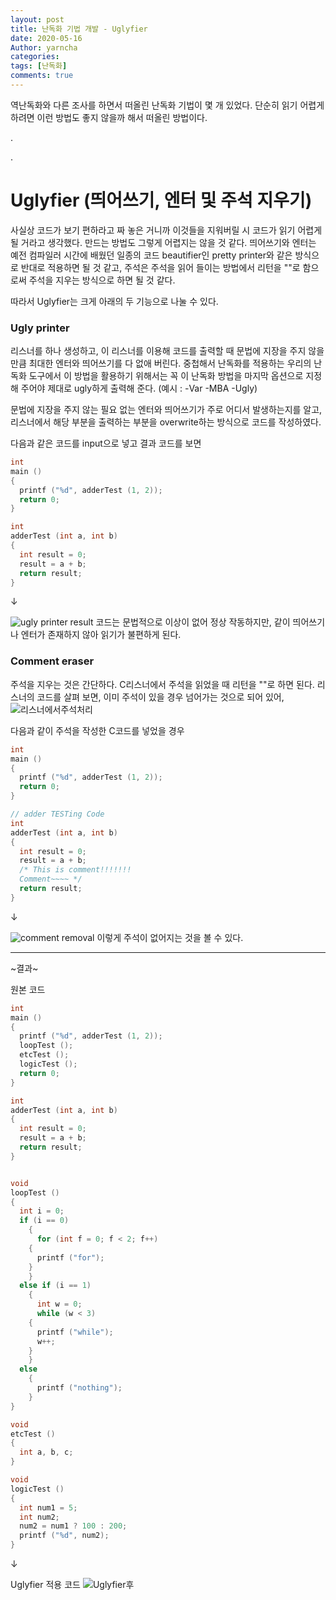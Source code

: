 ```yaml
---
layout: post
title: 난독화 기법 개발 - Uglyfier
date: 2020-05-16
Author: yarncha
categories:
tags: [난독화]
comments: true
---
```


역난독화와 다른 조사를 하면서 떠올린 난독화 기법이 몇 개 있었다. 단순히 읽기 어렵게 하려면 이런 방법도 좋지 않을까 해서 떠올린 방법이다.

.

.

# Uglyfier (띄어쓰기, 엔터 및 주석 지우기)

사실상 코드가 보기 편하라고 짜 놓은 거니까 이것들을 지워버릴 시 코드가 읽기 어렵게 될 거라고 생각했다. 만드는 방법도 그렇게 어렵지는 않을 것 같다. 띄어쓰기와 엔터는 예전 컴파일러 시간에 배웠던 일종의 코드 beautifier인 pretty printer와 같은 방식으로 반대로 적용하면 될 것 같고, 주석은 주석을 읽어 들이는 방법에서 리턴을 ""로 함으로써 주석을 지우는 방식으로 하면 될 것 같다.

따라서 Uglyfier는 크게 아래의 두 기능으로 나눌 수 있다.

### Ugly printer

리스너를 하나 생성하고, 이 리스너를 이용해 코드를 출력할 때 문법에 지장을 주지 않을 만큼 최대한 엔터와 띄어쓰기를 다 없애 버린다. 중첩해서 난독화를 적용하는 우리의 난독화 도구에서 이 방법을 활용하기 위해서는 꼭 이 난독화 방법을 마지막 옵션으로 지정해 주어야 제대로 ugly하게 출력해 준다. (예시 : -Var -MBA -Ugly)

문법에 지장을 주지 않는 필요 없는 엔터와 띄어쓰기가 주로 어디서 발생하는지를 알고, 리스너에서 해당 부분을 출력하는 부분을 overwrite하는 방식으로 코드를 작성하였다.

다음과 같은 코드를 input으로 넣고 결과 코드를 보면
```c
int
main ()
{
  printf ("%d", adderTest (1, 2));
  return 0;
}

int
adderTest (int a, int b)
{
  int result = 0;
  result = a + b;
  return result;
}
```

↓

![ugly printer result](<\images\09_04.png>)
코드는 문법적으로 이상이 없어 정상 작동하지만, 같이 띄어쓰기나 엔터가 존재하지 않아 읽기가 불편하게 된다.


### Comment eraser

주석을 지우는 것은 간단하다. C리스너에서 주석을 읽었을 때 리턴을 ""로 하면 된다. 리스너의 코드를 살펴 보면, 이미 주석이 있을 경우 넘어가는 것으로 되어 있어,
![리스너에서주석처리](<\images\09_02.png>)

다음과 같이 주석을 작성한 C코드를 넣었을 경우
```c
int
main ()
{
  printf ("%d", adderTest (1, 2));
  return 0;
}

// adder TESTing Code
int
adderTest (int a, int b)
{
  int result = 0;
  result = a + b;
  /* This is comment!!!!!!!
  Comment~~~~ */
  return result;
}
```

↓

![comment removal](<\images\09_03.png>)
이렇게 주석이 없어지는 것을 볼 수 있다.

-------

~결과~

원본 코드
```c
int
main ()
{
  printf ("%d", adderTest (1, 2));
  loopTest ();
  etcTest ();
  logicTest ();
  return 0;
}

int
adderTest (int a, int b)
{
  int result = 0;
  result = a + b;
  return result;
}


void
loopTest ()
{
  int i = 0;
  if (i == 0)
    {
      for (int f = 0; f < 2; f++)
	{
	  printf ("for");
	}
    }
  else if (i == 1)
    {
      int w = 0;
      while (w < 3)
	{
	  printf ("while");
	  w++;
	}
    }
  else
    {
      printf ("nothing");
    }
}

void
etcTest ()
{
  int a, b, c;
}

void
logicTest ()
{
  int num1 = 5;
  int num2;
  num2 = num1 ? 100 : 200;
  printf ("%d", num2);
}
```

↓

Uglyfier 적용 코드
  ![Uglyfier후](<\images\09_01.png>)
